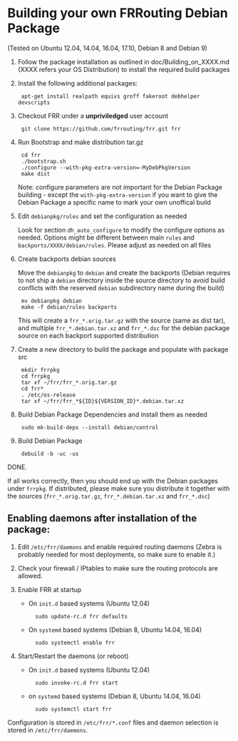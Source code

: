 Building your own FRRouting Debian Package
==========================================
(Tested on Ubuntu 12.04, 14.04, 16.04, 17.10, Debian 8 and Debian 9)

1. Follow the package installation as outlined in doc/Building_on_XXXX.md
   (XXXX refers your OS Distribution) to install the required build packages

2. Install the following additional packages:

        apt-get install realpath equivs groff fakeroot debhelper devscripts

3. Checkout FRR under a **unpriviledged** user account

        git clone https://github.com/frrouting/frr.git frr

4. Run Bootstrap and make distribution tar.gz

        cd frr
        ./bootstrap.sh
        ./configure --with-pkg-extra-version=-MyDebPkgVersion
        make dist
            
    Note: configure parameters are not important for the Debian Package
    building - except the `with-pkg-extra-version` if you want to give the
    Debian Package a specific name to mark your own unoffical build

5. Edit `debianpkg/rules` and set the configuration as needed

    Look for section `dh_auto_configure` to modify the configure
    options as needed. Options might be different between main `rules` and 
    `backports/XXXX/debian/rules`. Please adjust as needed on all files

6. Create backports debian sources
 
    Move the `debianpkg` to `debian` and create the backports
    (Debian requires to not ship a `debian` directory inside the source
    directory to avoid build conflicts with the reserved `debian` subdirectory
    name during the build)

        mv debianpkg debian
        make -f debian/rules backports

    This will create a `frr_*.orig.tar.gz` with the source (same as dist tar),
    and multiple `frr_*.debian.tar.xz` and `frr_*.dsc` for the debian package
    source on each backport supported distribution

6. Create a new directory to build the package and populate with package src

        mkdir frrpkg
        cd frrpkg
        tar xf ~/frr/frr_*.orig.tar.gz
        cd frr*
        . /etc/os-release
        tar xf ~/frr/frr_*${ID}${VERSION_ID}*.debian.tar.xz

7. Build Debian Package Dependencies and install them as needed

        sudo mk-build-deps --install debian/control

8. Build Debian Package

        debuild -b -uc -us

DONE.

If all works correctly, then you should end up with the Debian packages under 
`frrpkg`. If distributed, please make sure you distribute it together with
the sources (`frr_*.orig.tar.gz`, `frr_*.debian.tar.xz` and `frr_*.dsc`)


Enabling daemons after installation of the package:
---------------------------------------------------

1. Edit `/etc/frr/daemons` and enable required routing daemons (Zebra is
probably needed for most deployments, so make sure to enable it.)
 
2. Check your firewall / IPtables to make sure the routing protocols are
allowed.
        
3. Enable FRR at startup

    - On `init.d` based systems (Ubuntu 12.04)

            sudo update-rc.d frr defaults

    - On `systemd` based systems (Debian 8, Ubuntu 14.04, 16.04)

            sudo systemctl enable frr

4. Start/Restart the daemons (or reboot)

    - On `init.d` based systems (Ubuntu 12.04)

            sudo invoke-rc.d frr start

    - on `systemd` based systems (Debian 8, Ubuntu 14.04, 16.04)

            sudo systemctl start frr


Configuration is stored in `/etc/frr/*.conf` files and daemon selection
is stored in `/etc/frr/daemons`.
